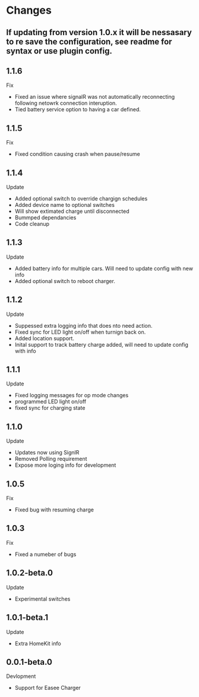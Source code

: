 # Changes

## If updating from version 1.0.x it will be nessasary to re save the configuration, see readme for syntax or use plugin config.

## 1.1.6
Fix 
- Fixed an issue where signalR was not automatically reconnecting following netowrk connection interuption.
-	Tied battery service option to having a car defined.

## 1.1.5
Fix 
- Fixed condition causing crash when pause/resume

## 1.1.4
Update 
- Added optional switch to override chargign schedules
- Added device name to optional switches
- Will show extimated charge until disconnected
- Bummped dependancies
- Code cleanup 

## 1.1.3
Update 
-	Added battery info for multiple cars. Will need to update config with new info
- Added optional switch to reboot charger.

## 1.1.2
Update 
- Suppessed extra logging info that does nto need action.
-	Fixed sync for LED light on/off when turnign back on.
- Added location support.
- Inital support to track battery charge added, will need to update config with info

## 1.1.1
Update 
- Fixed logging messages for op mode changes
-	programmed LED light on/off
- fixed sync for charging state

## 1.1.0
Update 
- Updates now using SignlR
- Removed Polling requirement
- Expose more loging info for development

## 1.0.5
Fix 
- Fixed bug with resuming charge

## 1.0.3
Fix 
- Fixed a numeber of bugs

## 1.0.2-beta.0
Update 
- Experimental switches

## 1.0.1-beta.1
Update 
- Extra HomeKit info

## 0.0.1-beta.0
Devlopment 
- Support for Easee Charger

